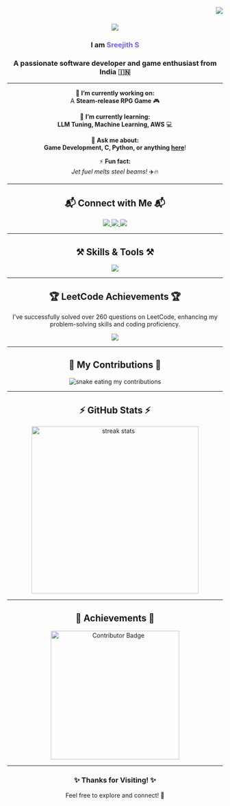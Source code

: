 <img align="right" src="https://visitor-badge.laobi.icu/badge?page_id=Sreejith-nair511.Sreejith-nair511" />

<h1 align="center">
    <img src="https://readme-typing-svg.herokuapp.com/?font=Righteous&size=35&center=true&vCenter=true&width=500&height=70&duration=4000&lines=Hi+There!+👋;Welcome+to+My+Profile!+🚀;" />
</h1>

<h3 align="center">I am <span style="color:#6c63ff;">Sreejith S</span></h3>
<h3 align="center">A passionate software developer and game enthusiast from India 🇮🇳</h3>

---

<div align="center">
 
 🔭 **I’m currently working on:**  
 A **Steam-release RPG Game** 🎮

 🌱 **I’m currently learning:**  
 **LLM Tuning, Machine Learning, AWS** 💻

 💬 **Ask me about:**  
 **Game Development, C, Python, or anything [here](https://github.com/Sreejith-nair511/Sreejith-nair511/issues)**!  

 ⚡ **Fun fact:**  
 *Jet fuel melts steel beams!* ✈️🔥

</div>

---

<h2 align="center">📬 Connect with Me 📬</h2>
<div align="center"> 
  <a href="mailto:sreejith0511@gmail.com">
    <img src="https://img.shields.io/badge/Gmail-EA4335?style=for-the-badge&logo=gmail&logoColor=white" />
  </a>
  <a href="https://linkedin.com/in/sreejith-s-b232092a9" target="_blank">
    <img src="https://img.shields.io/badge/LinkedIn-0077B5?style=for-the-badge&logo=linkedin&logoColor=white" />
  </a>
  <a href="https://zreegames.itch.io" target="_blank">
    <img src="https://img.shields.io/badge/Portfolio-000000?style=for-the-badge&logo=githubpages&logoColor=white" />
  </a>
</div>

---

<h2 align="center">⚒️ Skills & Tools ⚒️</h2>
<div align="center">
    <img src="https://skillicons.dev/icons?i=html,css,javascript,nodejs,python,java,c,mysql,mongodb,flask,r,git,github,vscode" />
</div>

---

<h2 align="center">🏆 LeetCode Achievements 🏆</h2>
<div align="center">
  <p>I've successfully solved over 260 questions on LeetCode, enhancing my problem-solving skills and coding proficiency.</p>
  <a href="https://leetcode.com/shreejit" target="_blank">
    <img src="https://img.shields.io/badge/LeetCode-260_solved_questions-FFA116?style=for-the-badge&logo=leetcode&logoColor=white" />
  </a>
</div>

---

<h2 align="center">🐍 My Contributions 🐍</h2>
<div align="center">
  <img alt="snake eating my contributions" src="https://raw.githubusercontent.com/Sreejith-nair511/Sreejith-nair511/output/github-contribution-grid-snake.svg" />
</div>

---

<h2 align="center">⚡ GitHub Stats ⚡</h2>
<div align="center">
  <img width=390 src="https://github-readme-streak-stats.herokuapp.com/?user=Sreejith-nair511&count_private=true&theme=react&border_radius=10" alt="streak stats" />
</div>

---

<h2 align="center">🏅 Achievements 🏅</h2>
<div align="center">
  <img src="https://github.com/user-attachments/assets/cb784577-9467-4f67-8533-8d0345ac1f00" alt="Contributor Badge" width="300" />
</div>

---

<h3 align="center">✨ Thanks for Visiting! ✨</h3>
<p align="center">Feel free to explore and connect! 🚀</p>




